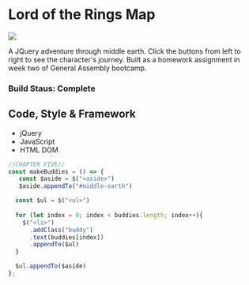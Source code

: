 

# Lord of the Rings Map

![](https://imgur.com/IAGWicn.png)

A JQuery adventure through middle earth. Click the buttons from left to right to see the character's journey. Built as a homework assignment in week two of General Assembly bootcamp.

### Build Staus: Complete

## Code, Style & Framework

- jQuery
- JavaScript
- HTML DOM

```javascript
//CHAPTER FIVE//
const makeBuddies = () => {
   const $aside = $("<aside>")
   $aside.appendTo("#middle-earth")

  const $ul = $("<ul>")
  
  for (let index = 0; index < buddies.length; index++){
    $("<li>")
      .addClass("buddy")
      .text(buddies[index])
      .appendTo($ul)
  }

  $ul.appendTo($aside)
};
```

